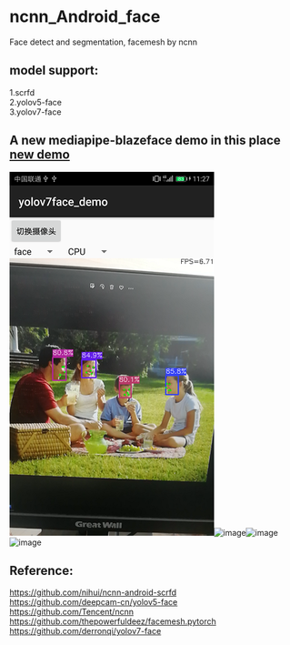 # ncnn_Android_face
Face detect and segmentation, facemesh by ncnn  

## model support:  
1.scrfd  
2.yolov5-face  
3.yolov7-face  

## A new mediapipe-blazeface demo in this place [new demo](https://github.com/FeiGeChuanShu/ncnn_Android_blazeface)  
![image](https://github.com/FeiGeChuanShu/ncnn_Android_face/blob/main/yolov7-tiny-face.png)![image](https://github.com/FeiGeChuanShu/ncnn_Android_face/blob/main/result.gif)![image](https://github.com/FeiGeChuanShu/ncnn_Android_face/blob/main/facemesh.gif)![image](https://github.com/FeiGeChuanShu/ncnn_Android_face/blob/main/yolov5-face.gif)  

## Reference:  
https://github.com/nihui/ncnn-android-scrfd  
https://github.com/deepcam-cn/yolov5-face  
https://github.com/Tencent/ncnn  
https://github.com/thepowerfuldeez/facemesh.pytorch  
https://github.com/derronqi/yolov7-face  
